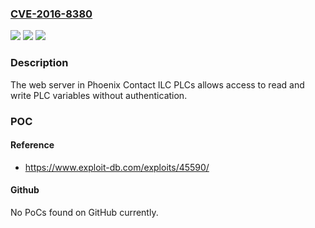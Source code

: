 ### [CVE-2016-8380](https://cve.mitre.org/cgi-bin/cvename.cgi?name=CVE-2016-8380)
![](https://img.shields.io/static/v1?label=Product&message=Phoenix%20Contact%20ILC%20PLCs&color=blue)
![](https://img.shields.io/static/v1?label=Version&message=n%2Fa&color=blue)
![](https://img.shields.io/static/v1?label=Vulnerability&message=CWE-767%3A%20Access%20to%20Critical%20Private%20Variable%20via%20Public%20Method&color=brighgreen)

### Description

The web server in Phoenix Contact ILC PLCs allows access to read and write PLC variables without authentication.

### POC

#### Reference
- https://www.exploit-db.com/exploits/45590/

#### Github
No PoCs found on GitHub currently.

